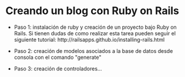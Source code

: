 # Creando un blog con Ruby on Rails

<ul>
<li>
    <p>Paso 1: instalación de ruby y creación de un proyecto bajo Ruby on Rails. Si tienen dudas de como realizar
    esta tarea pueden seguir el siguiente tutorial: http://railsapps.github.io/installing-rails.html</p>
</li>
<li>
    <p>Paso 2: creación de modelos asociados a la base de datos desde consola con el comando "generate"</p> 
</li>
<li>
    <p>Paso 3: creación de controladores...</p> 
</li>

</ul>